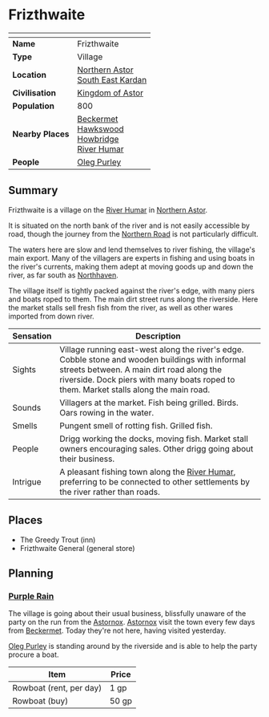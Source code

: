 # Frizthwaite

| []() | |
| --- | --- |
| **Name** | Frizthwaite |
| **Type** | Village |
| **Location** | [Northern Astor](../regions/northern-astor.md)<br />[South East Kardan](../regions/south-east-kardan.md) |
| **Civilisation** | [Kingdom of Astor](../../civilisations/kingdom-of-astor/README.md) |
| **Population** | 800 |
| **Nearby Places** | [Beckermet](../towns/beckermet.md)<br />[Hawkswood](../forests/hawkswood.md)<br />[Howbridge](../towns/howbridge.md)<br />[River Humar](../rivers-lakes/river-humar.md) |
| **People** | [Oleg Purley](../../people/oleg-purley.md) |

## Summary

Frizthwaite is a village on the [River Humar](../rivers-lakes/river-humar.md) in [Northern Astor](../regions/northern-astor.md).

It is situated on the north bank of the river and is not easily accessible by road, though the journey from the [Northern Road](../roads/northern-road.md) is not particularly difficult.

The waters here are slow and lend themselves to river fishing, the village's main export. Many of the villagers are experts in fishing and using boats in the river's currents, making them adept at moving goods up and down the river, as far south as [Northhaven](../cities/northhaven.md).

The village itself is tightly packed against the river's edge, with many piers and boats roped to them. The main dirt street runs along the riverside. Here the market stalls sell fresh fish from the river, as well as other wares imported from down river.

| Sensation | Description |
| ---- | --- |
| Sights | Village running east-west along the river's edge. Cobble stone and wooden buildings with informal streets between. A main dirt road along the riverside. Dock piers with many boats roped to them. Market stalls along the main road. |
| Sounds | Villagers at the market. Fish being grilled. Birds. Oars rowing in the water. |
| Smells | Pungent smell of rotting fish. Grilled fish. |
| People | Drigg working the docks, moving fish. Market stall owners encouraging sales. Other drigg going about their business. |
| Intrigue | A pleasant fishing town along the [River Humar](../rivers-lakes/river-humar.md), preferring to be connected to other settlements by the river rather than roads. |

## Places

- The Greedy Trout (inn)
- Frizthwaite General (general store)

## Planning

### [Purple Rain](../../../campaigns/purple-rain/README.md)

The village is going about their usual business, blissfully unaware of the party on the run from the [Astornox](../../civilisations/kingdom-of-astor/organisations/astornox.md). [Astornox](../../civilisations/kingdom-of-astor/organisations/astornox.md) visit the town every few days from [Beckermet](../towns/beckermet.md). Today they're not here, having visited yesterday.

[Oleg Purley](../../people/oleg-purley.md) is standing around by the riverside and is able to help the party procure a boat.

| Item | Price |
| --- | --- |
| Rowboat (rent, per day) | 1 gp |
| Rowboat (buy) | 50 gp |
